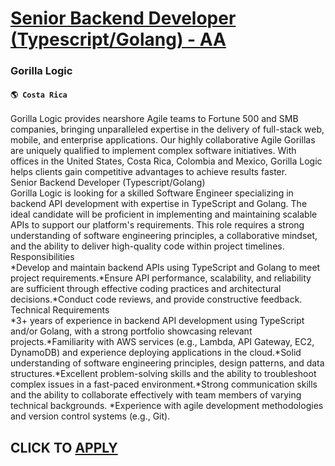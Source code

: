 # [Senior Backend Developer (Typescript/Golang) - AA](https://www.remotewlb.com/apply/senior-backend-developer-typescript-golang-aa)  
### Gorilla Logic  
#### `🌎 Costa Rica`  
Gorilla Logic provides nearshore Agile teams to Fortune 500 and SMB companies, bringing unparalleled expertise in the delivery of full-stack web, mobile, and enterprise applications. Our highly collaborative Agile Gorillas are uniquely qualified to implement complex software initiatives. With offices in the United States, Costa Rica, Colombia and Mexico, Gorilla Logic helps clients gain competitive advantages to achieve results faster.  
Senior Backend Developer (Typescript/Golang)  
Gorilla Logic is looking for a skilled Software Engineer specializing in backend API development with expertise in TypeScript and Golang. The ideal candidate will be proficient in implementing and maintaining scalable APIs to support our platform's requirements. This role requires a strong understanding of software engineering principles, a collaborative mindset, and the ability to deliver high-quality code within project timelines.  
Responsibilities  
*Develop and maintain backend APIs using TypeScript and Golang to meet project requirements.*Ensure API performance, scalability, and reliability are sufficient through effective coding practices and architectural decisions.*Conduct code reviews, and provide constructive feedback.  
Technical Requirements  
*3+ years of experience in backend API development using TypeScript and/or Golang, with a strong portfolio showcasing relevant projects.*Familiarity with AWS services (e.g., Lambda, API Gateway, EC2, DynamoDB) and experience deploying applications in the cloud.*Solid understanding of software engineering principles, design patterns, and data structures.*Excellent problem-solving skills and the ability to troubleshoot complex issues in a fast-paced environment.*Strong communication skills and the ability to collaborate effectively with team members of varying technical backgrounds. *Experience with agile development methodologies and version control systems (e.g., Git).  
## CLICK TO [APPLY](https://www.remotewlb.com/apply/senior-backend-developer-typescript-golang-aa)

